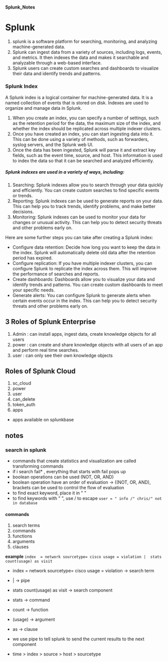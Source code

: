 #### Splunk_Notes

# Splunk
1. splunk is a software platform for searching, monitoring, and analyzing machine-generated data.
2. Splunk can ingest data from a variety of sources, including logs, events, and metrics. It then indexes the data and makes it searchable and analyzable through a web-based interface.
3. Splunk users can create custom searches and dashboards to visualize their data and identify trends and patterns.

### Splunk Index
A Splunk index is a logical container for machine-generated data. It is a named collection of events that is stored on disk. Indexes are used to organize and manage data in Splunk.

1. When you create an index, you can specify a number of settings, such as the retention period for the data, the maximum size of the index, and whether the index should be replicated across multiple indexer clusters.
2. Once you have created an index, you can start ingesting data into it. This can be done using a variety of methods, such as forwarders, syslog servers, and the Splunk web UI.
3. Once the data has been ingested, Splunk will parse it and extract key fields, such as the event time, source, and host. This information is used to index the data so that it can be searched and analyzed efficiently.

##### Splunk indexes are used in a variety of ways, including:

1. Searching: Splunk indexes allow you to search through your data quickly and efficiently. You can create custom searches to find specific events or trends.
2. Reporting: Splunk indexes can be used to generate reports on your data. This can help you to track trends, identify problems, and make better decisions.
3. Monitoring: Splunk indexes can be used to monitor your data for changes or unusual activity. This can help you to detect security threats and other problems early on.


Here are some further steps you can take after creating a Splunk index:

- Configure data retention: Decide how long you want to keep the data in the index. Splunk will automatically delete old data after the retention period has expired.
- Configure replication: If you have multiple indexer clusters, you can configure Splunk to replicate the index across them. This will improve the performance of searches and reports.
- Create dashboards: Dashboards allow you to visualize your data and identify trends and patterns. You can create custom dashboards to meet your specific needs.
- Generate alerts: You can configure Splunk to generate alerts when certain events occur in the index. This can help you to detect security threats and other problems early on.



## 3 Roles of Splunk Enterprise
1. Admin : can install apps, ingest data, create knowledge objects for all users
2. power : can create and share knowledge objects with all users of an app and perform real time searches.
3. user : can only see their own knowledge objects

## Roles of Splunk Cloud
1. sc_cloud
2. power
3. user
4. can_delete
5. token_auth
6. apps

- apps available on splunkbase

## notes
### search in splunk
- commands that create statistics and visualization are called transforming commands
- if i search fail* , everything that starts with fail pops up
- boolean operations can be used (NOT, OR, AND)
- boolean operation have an order of evaluation ->  ((NOT, OR, AND), brackets can be used to control the flow of evaluation
- to find exact keyword, place it in " "
- to find keywords with " ", use / to escape `user = " info /" chris/" not in database`

#### commands
1. search terms
2. commands
3. functions
4. arguments
5. clauses

__example__
`index  = network sourcetype= cisco usage = violation |  stats count(usage) as visit`
- index  = network sourcetype= cisco usage = violation -> search term
- | -> pipe
- stats count(usage) as visit -> search component
- stats -> command
- count -> function
- (usage) -> argument
- as -> clause

- we use pipe to tell splunk to send the current results to the next component

- time > index > source > host > sourcetype 

   
